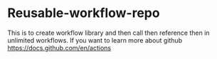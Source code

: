 # Reusable-workflow-repo
This is to create workflow library and then call then reference then in unlimited workflows.
If you want to learn more about github https://docs.github.com/en/actions